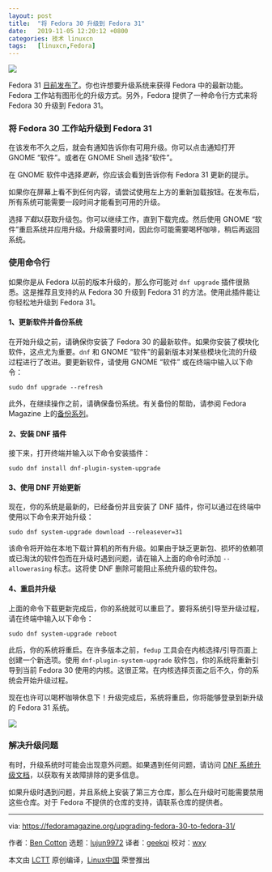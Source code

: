 ```yaml
---
layout: post
title:	"将 Fedora 30 升级到 Fedora 31"
date:	2019-11-05 12:20:12 +0800 
categories:	技术 linuxcn 
tags:	[linuxcn,Fedora]
---
```



![](/Asserts/Images//attachment/album/201911/05/122015z1efmatm6mff667o.jpg)


Fedora 31 [日前发布了](/article-11522-1.html)。你也许想要升级系统来获得 Fedora 中的最新功能。Fedora 工作站有图形化的升级方式。另外，Fedora 提供了一种命令行方式来将 Fedora 30 升级到 Fedora 31。


### 将 Fedora 30 工作站升级到 Fedora 31


在该发布不久之后，就会有通知告诉你有可用升级。你可以点击通知打开 GNOME “软件”。或者在 GNOME Shell 选择“软件”。


在 GNOME 软件中选择*更新*，你应该会看到告诉你有 Fedora 31 更新的提示。


如果你在屏幕上看不到任何内容，请尝试使用左上方的重新加载按钮。在发布后，所有系统可能需要一段时间才能看到可用的升级。


选择*下载*以获取升级包。你可以继续工作，直到下载完成。然后使用 GNOME “软件”重启系统并应用升级。升级需要时间，因此你可能需要喝杯咖啡，稍后再返回系统。


### 使用命令行


如果你是从 Fedora 以前的版本升级的，那么你可能对 `dnf upgrade` 插件很熟悉。这是推荐且支持的从 Fedora 30 升级到 Fedora 31 的方法。使用此插件能让你轻松地升级到 Fedora 31。


#### 1、更新软件并备份系统


在开始升级之前，请确保你安装了 Fedora 30 的最新软件。如果你安装了模块化软件，这点尤为重要。`dnf` 和 GNOME “软件”的最新版本对某些模块化流的升级过程进行了改进。要更新软件，请使用 GNOME “软件” 或在终端中输入以下命令：



```
sudo dnf upgrade --refresh
```

此外，在继续操作之前，请确保备份系统。有关备份的帮助，请参阅 Fedora Magazine 上的[备份系列](https://fedoramagazine.org/taking-smart-backups-duplicity/)。


#### 2、安装 DNF 插件


接下来，打开终端并输入以下命令安装插件：



```
sudo dnf install dnf-plugin-system-upgrade
```

#### 3、使用 DNF 开始更新


现在，你的系统是最新的，已经备份并且安装了 DNF 插件，你可以通过在终端中使用以下命令来开始升级：



```
sudo dnf system-upgrade download --releasever=31
```

该命令将开始在本地下载计算机的所有升级。如果由于缺乏更新包、损坏的依赖项或已淘汰的软件包而在升级时遇到问题，请在输入上面的命令时添加 `‐-allowerasing` 标志。这将使 DNF 删除可能阻止系统升级的软件包。


#### 4、重启并升级


上面的命令下载更新完成后，你的系统就可以重启了。要将系统引导至升级过程，请在终端中输入以下命令：



```
sudo dnf system-upgrade reboot
```

此后，你的系统将重启。在许多版本之前，`fedup` 工具会在内核选择/引导页面上创建一个新选项。使用 `dnf-plugin-system-upgrade` 软件包，你的系统将重新引导到当前 Fedora 30 使用的内核。这很正常。在内核选择页面之后不久，你的系统会开始升级过程。


现在也许可以喝杯咖啡休息下！升级完成后，系统将重启，你将能够登录到新升级的 Fedora 31 系统。


![](/Asserts/Images//attachment/album/201911/05/122018pvc1hogw2awvoovo.png)


### 解决升级问题


有时，升级系统时可能会出现意外问题。如果遇到任何问题，请访问 [DNF 系统升级文档](https://docs.fedoraproject.org/en-US/quick-docs/dnf-system-upgrade/#Resolving_post-upgrade_issues)，以获取有关故障排除的更多信息。


如果升级时遇到问题，并且系统上安装了第三方仓库，那么在升级时可能需要禁用这些仓库。对于 Fedora 不提供的仓库的支持，请联系仓库的提供者。




---


via: <https://fedoramagazine.org/upgrading-fedora-30-to-fedora-31/>


作者：[Ben Cotton](https://fedoramagazine.org/author/bcotton/) 选题：[lujun9972](https://github.com/lujun9972) 译者：[geekpi](https://github.com/geekpi) 校对：[wxy](https://github.com/wxy)


本文由 [LCTT](https://github.com/LCTT/TranslateProject) 原创编译，[Linux中国](https://linux.cn/) 荣誉推出
